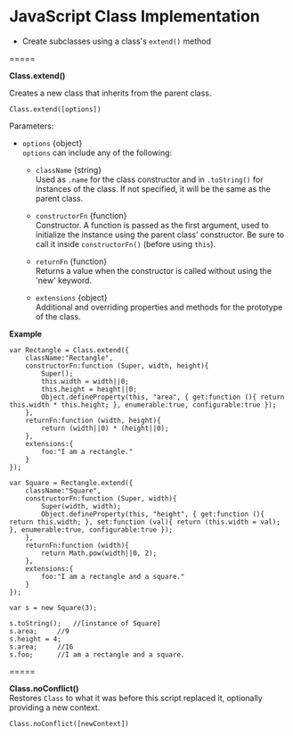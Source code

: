 JavaScript Class Implementation
=====

- Create subclasses using a class's `extend()` method

=====

**Class.extend()**

Creates a new class that inherits from the parent class.

`Class.extend([options])`

Parameters:
- `options` {object}  
`options` can include any of the following:
	
	- `className` {string}  
	Used as `.name` for the class constructor and in `.toString()` for instances of the class. If not specified, it will be the same as the parent class.
	
	- `constructorFn` {function}  
	Constructor. A function is passed as the first argument, used to initialize the instance using the parent class' constructor. Be sure to call it inside `constructorFn()` (before using `this`).
	
	- `returnFn` {function}  
	Returns a value when the constructor is called without using the 'new' keyword.
	
	- `extensions` {object}  
	Additional and overriding properties and methods for the prototype of the class.

**Example**

```
var Rectangle = Class.extend({
	className:"Rectangle",
	constructorFn:function (Super, width, height){
		Super();
		this.width = width||0;
		this.height = height||0;
		Object.defineProperty(this, "area", { get:function (){ return this.width * this.height; }, enumerable:true, configurable:true });
	},
	returnFn:function (width, height){
		return (width||0) * (height||0);
	},
	extensions:{
		foo:"I am a rectangle."
	}
});

var Square = Rectangle.extend({
	className:"Square",
	constructorFn:function (Super, width){
		Super(width, width);
		Object.defineProperty(this, "height", { get:function (){ return this.width; }, set:function (val){ return (this.width = val); }, enumerable:true, configurable:true });
	},
	returnFn:function (width){
		return Math.pow(width||0, 2);
	},
	extensions:{
		foo:"I am a rectangle and a square."
	}
});

var s = new Square(3);

s.toString();	//[instance of Square]
s.area;		//9
s.height = 4;
s.area;		//16
s.foo;		//I am a rectangle and a square.
```


=====

**Class.noConflict()**  
Restores `Class` to what it was before this script replaced it, optionally providing a new context.

`Class.noConflict([newContext])`
